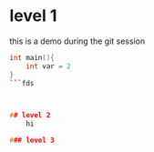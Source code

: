 # level 1 
this is a demo during the git session 
```c++
int main(){
    int var = 2   
}
```fds



## level 2
    hi 

### level 3    
